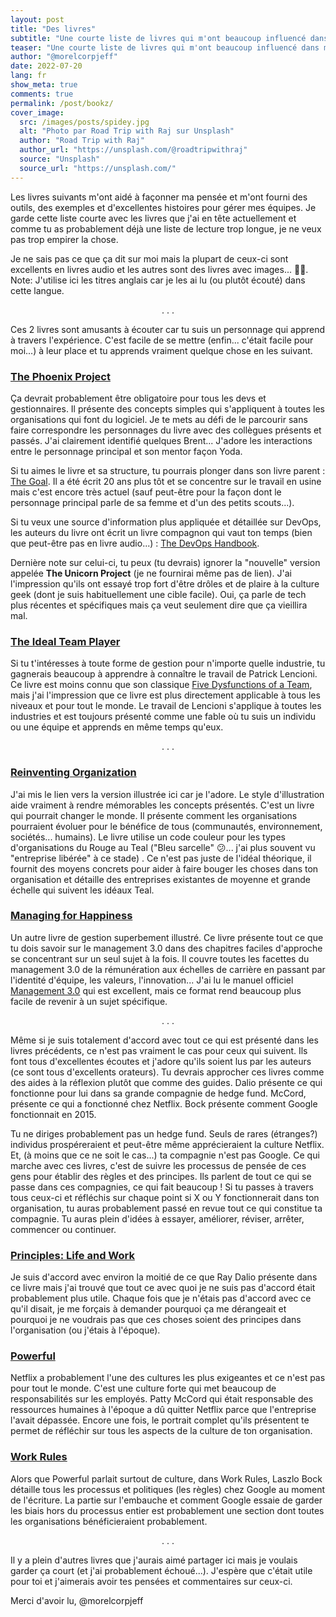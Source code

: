 ```yaml
---
layout: post
title: "Des livres"
subtitle: "Une courte liste de livres qui m'ont beaucoup influencé dans mon parcours de manager en tech"
teaser: "Une courte liste de livres qui m'ont beaucoup influencé dans mon parcours de manager en tech"
author: "@morelcorpjeff"
date: 2022-07-20
lang: fr
show_meta: true
comments: true
permalink: /post/bookz/
cover_image:
  src: /images/posts/spidey.jpg
  alt: "Photo par Road Trip with Raj sur Unsplash"
  author: "Road Trip with Raj"
  author_url: "https://unsplash.com/@roadtripwithraj"
  source: "Unsplash"
  source_url: "https://unsplash.com/"
---
```


Les livres suivants m'ont aidé à façonner ma pensée et m'ont fourni des outils, des exemples et d'excellentes histoires pour gérer mes équipes. Je garde cette liste courte avec les livres que j'ai en tête actuellement et comme tu as probablement déjà une liste de lecture trop longue, je ne veux pas trop empirer la chose.

Je ne sais pas ce que ça dit sur moi️ mais la plupart de ceux-ci sont excellents en livres audio et les autres sont des livres avec images... 🤷‍♂. Note: J'utilise ici les titres anglais car je les ai lu (ou plutôt écouté) dans cette langue.

<p align="center">. . .</p>

Ces 2 livres sont amusants à écouter car tu suis un personnage qui apprend à travers l'expérience. C'est facile de se mettre (enfin... c'était facile pour moi...) à leur place et tu apprends vraiment quelque chose en les suivant.

### [The Phoenix Project](https://hardcover.app/books/the-phoenix-project)

Ça devrait probablement être obligatoire pour tous les devs et gestionnaires. Il présente des concepts simples qui s'appliquent à toutes les organisations qui font du logiciel. Je te mets au défi de le parcourir sans faire correspondre les personnages du livre avec des collègues présents et passés. J'ai clairement identifié quelques Brent... J'adore les interactions entre le personnage principal et son mentor façon Yoda.

Si tu aimes le livre et sa structure, tu pourrais plonger dans son livre parent : [The Goal](https://hardcover.app/books/the-goal-a-process-of-ongoing-improvement). Il a été écrit 20 ans plus tôt et se concentre sur le travail en usine mais c'est encore très actuel (sauf peut-être pour la façon dont le personnage principal parle de sa femme et d'un des petits scouts...).

Si tu veux une source d'information plus appliquée et détaillée sur DevOps, les auteurs du livre ont écrit un livre compagnon qui vaut ton temps (bien que peut-être pas en livre audio...) : [The DevOps Handbook](https://hardcover.app/books/the-devops-handbook).

Dernière note sur celui-ci, tu peux (tu devrais) ignorer la "nouvelle" version appelée **The Unicorn Project** (je ne fournirai même pas de lien). J'ai l'impression qu'ils ont essayé trop fort d'être drôles et de plaire à la culture geek (dont je suis habituellement une cible facile). Oui, ça parle de tech plus récentes et spécifiques mais ça veut seulement dire que ça vieillira mal.

### [The Ideal Team Player](https://hardcover.app/books/the-ideal-team-player)

Si tu t'intéresses à toute forme de gestion pour n'importe quelle industrie, tu gagnerais beaucoup à apprendre à connaître le travail de Patrick Lencioni. Ce livre est moins connu que son classique [Five Dysfunctions of a Team](https://hardcover.app/books/the-five-dysfunctions-of-a-team-2002), mais j'ai l'impression que ce livre est plus directement applicable à tous les niveaux et pour tout le monde. Le travail de Lencioni s'applique à toutes les industries et est toujours présenté comme une fable où tu suis un individu ou une équipe et apprends en même temps qu'eux.

<p align="center">. . .</p>

### [Reinventing Organization](https://hardcover.app/books/reinventing-organizations-2016)

J'ai mis le lien vers la version illustrée ici car je l'adore. Le style d'illustration aide vraiment à rendre mémorables les concepts présentés. C'est un livre qui pourrait changer le monde. Il présente comment les organisations pourraient évoluer pour le bénéfice de tous (communautés, environnement, sociétés... humains). Le livre utilise un code couleur pour les types d'organisations du Rouge au Teal ("Bleu sarcelle" 😕... j'ai plus souvent vu "entreprise libérée" à ce stade) . Ce n'est pas juste de l'idéal théorique, il fournit des moyens concrets pour aider à faire bouger les choses dans ton organisation et détaille des entreprises existantes de moyenne et grande échelle qui suivent les idéaux Teal.

### [Managing for Happiness](https://hardcover.app/books/managing-for-happiness)

Un autre livre de gestion superbement illustré. Ce livre présente tout ce que tu dois savoir sur le management 3.0 dans des chapitres faciles d'approche se concentrant sur un seul sujet à la fois. Il couvre toutes les facettes du management 3.0 de la rémunération aux échelles de carrière en passant par l'identité d'équipe, les valeurs, l'innovation... J'ai lu le manuel officiel [Management 3.0](https://hardcover.app/books/management-30) qui est excellent, mais ce format rend beaucoup plus facile de revenir à un sujet spécifique.

<p align="center">. . .</p>

Même si je suis totalement d'accord avec tout ce qui est présenté dans les livres précédents, ce n'est pas vraiment le cas pour ceux qui suivent. Ils font tous d'excellentes écoutes et j'adore qu'ils soient lus par les auteurs (ce sont tous d'excellents orateurs). Tu devrais approcher ces livres comme des aides à la réflexion plutôt que comme des guides. Dalio présente ce qui fonctionne pour lui dans sa grande compagnie de hedge fund. McCord, présente ce qui a fonctionné chez Netflix. Bock présente comment Google fonctionnait en 2015.

Tu ne diriges probablement pas un hedge fund. Seuls de rares (étranges?) individus prospéreraient et peut-être même apprécieraient la culture Netflix. Et, (à moins que ce ne soit le cas...) ta compagnie n'est pas Google. Ce qui marche avec ces livres, c'est de suivre les processus de pensée de ces gens pour établir des règles et des principes. Ils parlent de tout ce qui se passe dans ces compagnies, ce qui fait beaucoup ! Si tu passes à travers tous ceux-ci et réfléchis sur chaque point si X ou Y fonctionnerait dans ton organisation, tu auras probablement passé en revue tout ce qui constitue ta compagnie. Tu auras plein d'idées à essayer, améliorer, réviser, arrêter, commencer ou continuer.

### [Principles: Life and Work](https://hardcover.app/books/principles)

Je suis d'accord avec environ la moitié de ce que Ray Dalio présente dans ce livre mais j'ai trouvé que tout ce avec quoi je ne suis pas d'accord était probablement plus utile. Chaque fois que je n'étais pas d'accord avec ce qu'il disait, je me forçais à demander pourquoi ça me dérangeait et pourquoi je ne voudrais pas que ces choses soient des principes dans l'organisation (ou j'étais à l'époque).

### [Powerful](https://hardcover.app/books/powerful)

Netflix a probablement l'une des cultures les plus exigeantes et ce n'est pas pour tout le monde. C'est une culture forte qui met beaucoup de responsabilités sur les employés. Patty McCord qui était responsable des ressources humaines à l'époque a dû quitter Netflix parce que l'entreprise l'avait dépassée. Encore une fois, le portrait complet qu'ils présentent te permet de réfléchir sur tous les aspects de la culture de ton organisation.

### [Work Rules](https://hardcover.app/books/work-rules)

Alors que Powerful parlait surtout de culture, dans Work Rules, Laszlo Bock détaille tous les processus et politiques (les règles) chez Google au moment de l'écriture. La partie sur l'embauche et comment Google essaie de garder les biais hors du processus entier est probablement une section dont toutes les organisations bénéficieraient probablement.

<p align="center">. . .</p>

Il y a plein d'autres livres que j'aurais aimé partager ici mais je voulais garder ça court (et j'ai probablement échoué...). J'espère que c'était utile pour toi et j'aimerais avoir tes pensées et commentaires sur ceux-ci.

Merci d'avoir lu,
@morelcorpjeff
